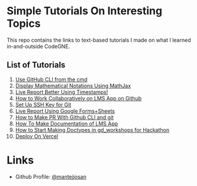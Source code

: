 # Simple Tutorials On Interesting Topics
This repo contains the links to text-based tutorials I made on what I learned in-and-outside CodeGNE.

## List of Tutorials
1. [Use GitHub CLI from the cmd](https://mantejjosan.github.io/tutorials/gh-tut/x86-tut)
2. [Display Mathematical Notations Using MathJax](https://mantejjosan.github.io/math-made-easy/tut)
3. [Live Report Better Using Timestamps!](https://mantejjosan.github.io/tutorials/timestamps-in-google-docx/timestamp-tut)
4. [How to Work Collaboratively on LMS App on Github]( https://mantejjosan.github.io/tutorials/CollaborateOnGithub/ForkInstallDevelop)
5. [Set Up SSH Key for Git](https://mantejjosan.github.io/tutorials/CollaborateOnGithub/SetUpSshKey)
6. [Live Report Using Google Forms+Sheets](https://mantejjosan.github.io/tutorials/CollaborateOnGithub/MakeLiveReport)
7. [How to Make PR With Github CLI and git](https://mantejjosan.github.io/tutorials/CollaborateOnGithub/PrWithGhCli)
8. [How To Make Documentation of LMS App](https://mantejjosan.github.io/tutorials/CollaborateOnGithub/HowToDocument)
9. [How to Start Making Doctypes in gd_workshops for Hackathon](https://mantejjosan.github.io/tutorials/CollaborateOnGithub/ForkInstallDevelop)
10. [Deploy On Vercel](https://mantejjosan.github.io/tutorials/sih/deployonvercel)
   
# Links
- Github Profile: [@mantejjosan](https://github.com/mantejjosan)
  
